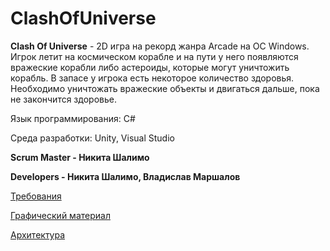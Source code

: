 # ClashOfUniverse

**Clash Of Universe** - 2D игра на рекорд жанра Arcade на OC Windows. Игрок летит на космическом корабле и на пути у него появляются вражеские корабли либо астероиды, которые могут уничтожить корабль. В запасе у игрока есть некоторое количество здоровья. Необходимо уничтожать вражеские объекты и двигаться дальше, пока не закончится здоровье.

Язык программирования: C#

Среда разработки: Unity, Visual Studio

**Scrum Master - Никита Шалимо** 

**Developers - Никита Шалимо, Владислав Маршалов**

[Требования](https://github.com/Shalimo/ClashOfUniverse/blob/master/%D0%94%D0%BE%D0%BA%D1%83%D0%BC%D0%B5%D0%BD%D1%82%D1%8B/%D0%A2%D1%80%D0%B5%D0%B1%D0%BE%D0%B2%D0%B0%D0%BD%D0%B8%D1%8F.md)

[Графический материал](https://github.com/Shalimo/ClashOfUniverse/tree/master/%D0%9C%D0%BE%D0%BA%D0%B0%D0%BF%D1%8B)

[Архитектура](https://github.com/Shalimo/ClashOfUniverse/blob/master/%D0%94%D0%BE%D0%BA%D1%83%D0%BC%D0%B5%D0%BD%D1%82%D1%8B/%D0%90%D1%80%D1%85%D0%B8%D1%82%D0%B5%D0%BA%D1%82%D1%83%D1%80%D0%B0.md)



